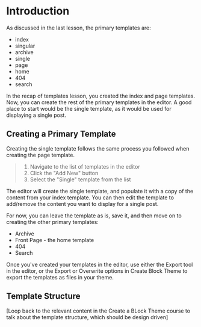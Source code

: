 # Introduction

As discussed in the last lesson, the primary templates are:
- index
- singular
- archive
- single
- page
- home
- 404
- search

In the recap of templates lesson, you created the index and page templates. Now, you can create the rest of the primary templates in the editor. A good place to start would be the single template, as it would be used for displaying a single post.

## Creating a Primary Template

Creating the single template follows the same process you followed when creating the page template.

> 1. Navigate to the list of templates in the editor
> 2. Click the "Add New" button
> 3. Select the "Single" template from the list

The editor will create the single template, and populate it with a copy of the content from your index template. You can then edit the template to add/remove the content you want to display for a single post. 

For now, you can leave the template as is, save it, and then move on to creating the other primary templates:

- Archive
- Front Page - the home template
- 404
- Search

Once you've created your templates in the editor, use either the Export tool in the editor, or the Export or Overwrite options in Create Block Theme to export the templates as files in your theme.

## Template Structure

[Loop back to the relevant content in the Create a BLock Theme course to talk about the template structure, which should be design driven]